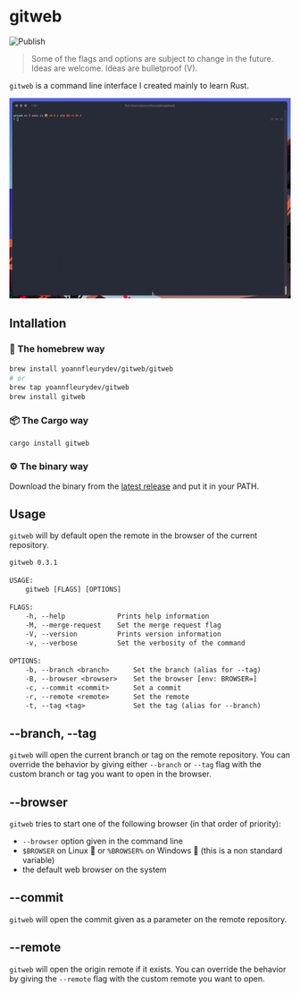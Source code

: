 # gitweb

![Publish](https://github.com/yoannfleurydev/gitweb/workflows/Publish/badge.svg)

> Some of the flags and options are subject to change in the future.
> Ideas are welcome. Ideas are bulletproof (V).

`gitweb` is a command line interface I created mainly to learn Rust.

![preview](./docs/gitweb.gif)

## Intallation

### 🍺 The homebrew way

```sh
brew install yoannfleurydev/gitweb/gitweb
# or
brew tap yoannfleurydev/gitweb
brew install gitweb
```

### 📦 The Cargo way

```sh
cargo install gitweb
```

### ⚙️ The binary way

Download the binary from the [latest release](https://github.com/yoannfleurydev/gitweb/releases/latest) and put it in your PATH.

## Usage

`gitweb` will by default open the remote in the browser of the current
repository.

```
gitweb 0.3.1

USAGE:
    gitweb [FLAGS] [OPTIONS]

FLAGS:
    -h, --help             Prints help information
    -M, --merge-request    Set the merge request flag
    -V, --version          Prints version information
    -v, --verbose          Set the verbosity of the command

OPTIONS:
    -b, --branch <branch>      Set the branch (alias for --tag)
    -B, --browser <browser>    Set the browser [env: BROWSER=]
    -c, --commit <commit>      Set a commit
    -r, --remote <remote>      Set the remote
    -t, --tag <tag>            Set the tag (alias for --branch)
```

## --branch, --tag

`gitweb` will open the current branch or tag on the remote repository. You can
override the behavior by giving either `--branch` or `--tag` flag with the
custom branch or tag you want to open in the browser.

## --browser

`gitweb` tries to start one of the following browser (in that order of priority):

- `--browser` option given in the command line
- `$BROWSER` on Linux 🐧 or `%BROWSER%` on Windows 🏁 (this is a non standard variable)
- the default web browser on the system

## --commit

`gitweb` will open the commit given as a parameter on the remote repository.

## --remote

`gitweb` will open the origin remote if it exists. You can override the behavior
by giving the `--remote` flag with the custom remote you want to open.
